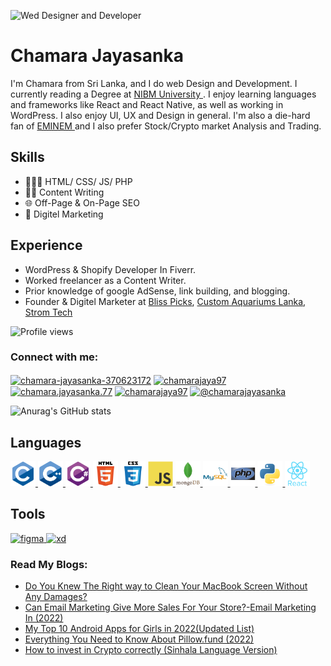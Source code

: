 ![Wed Designer and Developer](https://pbs.twimg.com/media/FcRxe3AXkAEKYes?format=jpg&name=medium)

# Chamara Jayasanka
I'm Chamara from Sri Lanka, and I do web Design and Development. I currently reading a Degree at <a href="https://www.nibm.lk/NIBM"> NIBM University </a>. I enjoy learning languages and frameworks like React and React Native, as well as working in WordPress. I also enjoy UI, UX and Design in general. I'm also a die-hard fan of <a href="https://www.eminem.com/">EMINEM </a> and I also prefer Stock/Crypto market Analysis and Trading.

## Skills

<ul>
  <li>🧑🏽‍💻 HTML/ CSS/ JS/ PHP</li>
  <li>✍🏽 Content Writing</li>
  <li>🌐 Off-Page & On-Page SEO</li>
  <li>📱 Digitel Marketing</li>
</ul>


## Experience
<ul>
  <li>WordPress & Shopify Developer In Fiverr.</li>
  <li>Worked freelancer as a Content Writer.</li>
  <li>Prior knowledge of google AdSense, link building, and blogging.</li>
  <li>Founder & Digitel Marketer at <a href="https://www.facebook.com/blisspickslk">Bliss Picks</a>, <a href="https://www.facebook.com/customaquariumslk">Custom Aquariums Lanka</a>, <a href="https://www.facebook.com/Stromtechlk">Strom Tech</a> </li>
</ul>




![Profile views](https://gpvc.arturio.dev/kadchamara)  

<h3 align="left">Connect with me:</h3>
<p align="left">
<a href="https://linkedin.com/in/chamara-jayasanka-370623172" target="blank"><img align="center" src="https://raw.githubusercontent.com/rahuldkjain/github-profile-readme-generator/master/src/images/icons/Social/linked-in-alt.svg" alt="chamara-jayasanka-370623172" height="30" width="40" /></a>
<a href="https://twitter.com/chamarajaya97" target="blank"><img align="center" src="https://raw.githubusercontent.com/rahuldkjain/github-profile-readme-generator/master/src/images/icons/Social/twitter.svg" alt="chamarajaya97" height="30" width="40" /></a>
<a href="https://fb.com/chamara.jayasanka.77" target="blank"><img align="center" src="https://raw.githubusercontent.com/rahuldkjain/github-profile-readme-generator/master/src/images/icons/Social/facebook.svg" alt="chamara.jayasanka.77" height="30" width="40" /></a>
<a href="https://instagram.com/chamarajaya97" target="blank"><img align="center" src="https://raw.githubusercontent.com/rahuldkjain/github-profile-readme-generator/master/src/images/icons/Social/instagram.svg" alt="chamarajaya97" height="30" width="40" /></a>
<a href="https://medium.com/@chamarajayasanka" target="blank"><img align="center" src="https://raw.githubusercontent.com/rahuldkjain/github-profile-readme-generator/master/src/images/icons/Social/medium.svg" alt="@chamarajayasanka" height="30" width="40" /></a>
</p>

![Anurag's GitHub stats](https://github-readme-stats.vercel.app/api?username=kadchamara&show_icons=true&theme=rose_pine) 

## Languages
<p align="left"> <a href="https://www.cprogramming.com/" target="_blank" rel="noreferrer"> <img src="https://raw.githubusercontent.com/devicons/devicon/master/icons/c/c-original.svg" alt="c" width="40" height="40"/> </a> <a href="https://www.w3schools.com/cpp/" target="_blank" rel="noreferrer"> <img src="https://raw.githubusercontent.com/devicons/devicon/master/icons/cplusplus/cplusplus-original.svg" alt="cplusplus" width="40" height="40"/> </a> <a href="https://www.w3schools.com/cs/" target="_blank" rel="noreferrer"> <img src="https://raw.githubusercontent.com/devicons/devicon/master/icons/csharp/csharp-original.svg" alt="csharp" width="40" height="40"/> </a> <a href="https://www.w3.org/html/" target="_blank" rel="noreferrer"> <img src="https://raw.githubusercontent.com/devicons/devicon/master/icons/html5/html5-original-wordmark.svg" alt="html5" width="40" height="40"/> </a> <a href="https://www.w3schools.com/css/" target="_blank" rel="noreferrer"> <img src="https://raw.githubusercontent.com/devicons/devicon/master/icons/css3/css3-original-wordmark.svg" alt="css3" width="40" height="40"/> </a> <a href="https://developer.mozilla.org/en-US/docs/Web/JavaScript" target="_blank" rel="noreferrer"> <img src="https://raw.githubusercontent.com/devicons/devicon/master/icons/javascript/javascript-original.svg" alt="javascript" width="40" height="40"/> </a> <a href="https://www.mongodb.com/" target="_blank" rel="noreferrer"> <img src="https://raw.githubusercontent.com/devicons/devicon/master/icons/mongodb/mongodb-original-wordmark.svg" alt="mongodb" width="40" height="40"/> </a> <a href="https://www.mysql.com/" target="_blank" rel="noreferrer"> <img src="https://raw.githubusercontent.com/devicons/devicon/master/icons/mysql/mysql-original-wordmark.svg" alt="mysql" width="40" height="40"/> </a> <a href="https://www.php.net" target="_blank" rel="noreferrer"> <img src="https://raw.githubusercontent.com/devicons/devicon/master/icons/php/php-original.svg" alt="php" width="40" height="40"/> </a> <a href="https://www.python.org" target="_blank" rel="noreferrer"> <img src="https://raw.githubusercontent.com/devicons/devicon/master/icons/python/python-original.svg" alt="python" width="40" height="40"/> </a> <a href="https://reactjs.org/" target="_blank" rel="noreferrer"> <img src="https://raw.githubusercontent.com/devicons/devicon/master/icons/react/react-original-wordmark.svg" alt="react" width="40" height="40"/> </a> </p>

## Tools
<a href="https://www.figma.com/" target="_blank" rel="noreferrer"> <img src="https://www.vectorlogo.zone/logos/figma/figma-icon.svg" alt="figma" width="40" height="40"/> </a> 
<a href="https://www.adobe.com/products/xd.html" target="_blank" rel="noreferrer"> <img src="https://cdn.worldvectorlogo.com/logos/adobe-xd.svg" alt="xd" width="40" height="40"/> </a>

### Read My Blogs:
<ul> 
<li> <a href ="https://chamarajayasanka.medium.com/do-you-knew-the-right-way-to-clean-your-macbook-screen-without-any-damages-ad1a2eb9a3bc"> Do You Knew The Right way to Clean Your MacBook Screen Without Any Damages? </a></li>
<li> <a href ="https://chamarajayasanka.medium.com/can-email-marketing-give-more-sales-for-your-store-email-marketing-in-2020-d21309d85922">Can Email Marketing Give More Sales For Your Store?-Email Marketing In (2022) </a></li>
<li> <a href ="https://chamarajayasanka.medium.com/my-top-10-android-apps-for-girls-in-2020-updated-list-b395397ea088">My Top 10 Android Apps for Girls in 2022(Updated List) </a> </li>
<li><a href ="https://chamarajayasanka.medium.com/what-is-this-pillow-cf2497551563">Everything You Need to Know About Pillow.fund (2022) </a> </li>
<li><a href ="https://chamarajayasanka.medium.com/free%E0%B6%9A%E0%B7%8A-%E0%B6%BB%E0%B7%92%E0%B6%B4%E0%B7%8A%E0%B6%A7%E0%B7%9C-%E0%B7%80%E0%B6%BD%E0%B7%92%E0%B6%B1%E0%B7%8A-%E0%B6%B1%E0%B7%92%E0%B7%80%E0%B7%90%E0%B6%BB%E0%B6%AF%E0%B7%92%E0%B7%80-%E0%B6%86%E0%B6%BA%E0%B7%9C%E0%B6%A2%E0%B6%B1%E0%B6%BA-%E0%B6%9A%E0%B6%BB%E0%B6%B8%E0%B7%94-part-1-66cf070da426"> How to invest in Crypto correctly (Sinhala Language Version) </a></li>

</ul>
